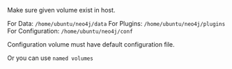 Make sure given volume exist in host.

For Data: `/home/ubuntu/neo4j/data`
For Plugins: `/home/ubuntu/neo4j/plugins`
For Configuration: `/home/ubuntu/neo4j/conf`

Configuration volume must have default configuration file.

Or you can use `named volumes`
